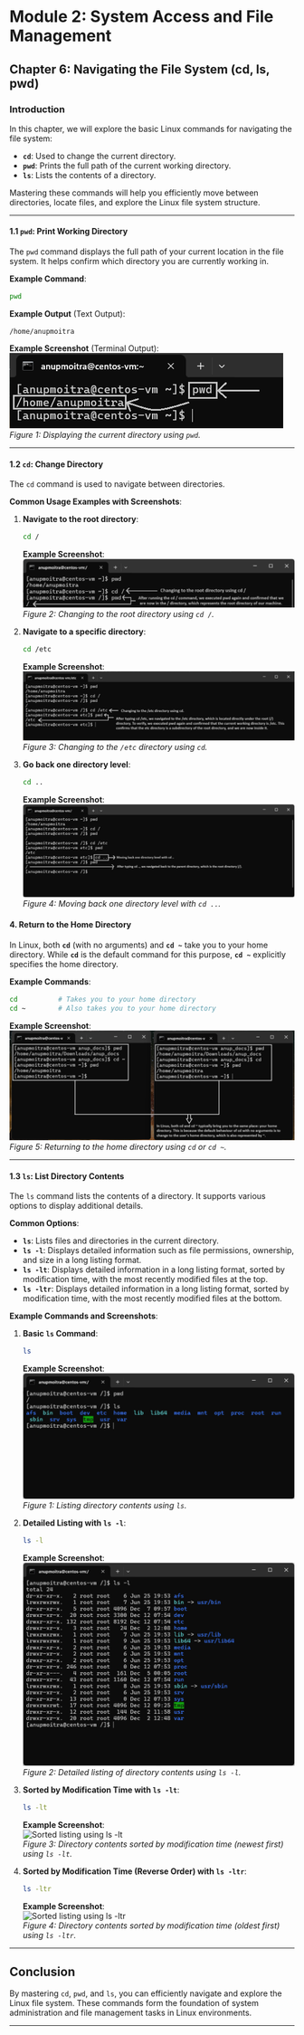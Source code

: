 # **Module 2: System Access and File Management**

## **Chapter 6: Navigating the File System (cd, ls, pwd)**

### **Introduction**  
In this chapter, we will explore the basic Linux commands for navigating the file system:  
- **`cd`**: Used to change the current directory.  
- **`pwd`**: Prints the full path of the current working directory.  
- **`ls`**: Lists the contents of a directory.  

Mastering these commands will help you efficiently move between directories, locate files, and explore the Linux file system structure.  

---

#### **1.1 `pwd`: Print Working Directory**  
The `pwd` command displays the full path of your current location in the file system. It helps confirm which directory you are currently working in.  

**Example Command**:  
```bash
pwd
```  

**Example Output** (Text Output):  
```
/home/anupmoitra
```

**Example Screenshot** (Terminal Output):  
![Output of pwd](screenshots/01-output-of-pwd.png)  
*Figure 1: Displaying the current directory using `pwd`.*

---

#### **1.2 `cd`: Change Directory**  
The `cd` command is used to navigate between directories.  

**Common Usage Examples with Screenshots**:  

1. **Navigate to the root directory**:  
   ```bash
   cd /
   ```  
   **Example Screenshot**:  
   ![Changing to root directory](screenshots/02-navigate-to-root.png)  
   *Figure 2: Changing to the root directory using `cd /`.*

2. **Navigate to a specific directory**:  
   ```bash
   cd /etc
   ```  
   **Example Screenshot**:  
   ![Changing to /etc directory](screenshots/03-navigate-to-etc.png)  
   *Figure 3: Changing to the `/etc` directory using `cd`.*

3. **Go back one directory level**:  
   ```bash
   cd ..
   ```  
   **Example Screenshot**:  
   ![Going up one level](screenshots/04-go-up-one-level.png)  
   *Figure 4: Moving back one directory level with `cd ..`.*

#### **4. Return to the Home Directory**  
In Linux, both **`cd`** (with no arguments) and **`cd ~`** take you to your home directory. While **`cd`** is the default command for this purpose, **`cd ~`** explicitly specifies the home directory.  

**Example Commands**:  
```bash
cd          # Takes you to your home directory
cd ~        # Also takes you to your home directory
```  

**Example Screenshot**:  
![Returning to the home directory](screenshots/05-return-home.png)  
*Figure 5: Returning to the home directory using `cd` or `cd ~`.*

---

#### **1.3 `ls`: List Directory Contents**  
The `ls` command lists the contents of a directory. It supports various options to display additional details.  

**Common Options**:  
- **`ls`**: Lists files and directories in the current directory.  
- **`ls -l`**: Displays detailed information such as file permissions, ownership, and size in a long listing format.  
- **`ls -lt`**: Displays detailed information in a long listing format, sorted by modification time, with the most recently modified files at the top.  
- **`ls -ltr`**: Displays detailed information in a long listing format, sorted by modification time, with the most recently modified files at the bottom.  

**Example Commands and Screenshots**:  

1. **Basic `ls` Command**:  
   ```bash
   ls
   ```  
   **Example Screenshot**:  
   ![Listing directory contents using `ls`](screenshots/06-ls-basic.png)  
   *Figure 1: Listing directory contents using `ls`.*

2. **Detailed Listing with `ls -l`**:  
   ```bash
   ls -l
   ```  
   **Example Screenshot**:  
   ![Detailed listing using `ls -l`](screenshots/07-ls-l.png)  
   *Figure 2: Detailed listing of directory contents using `ls -l`.*

3. **Sorted by Modification Time with `ls -lt`**:  
   ```bash
   ls -lt
   ```  
   **Example Screenshot**:  
   ![Sorted listing using `ls -lt`](screenshots/ls-lt.png)  
   *Figure 3: Directory contents sorted by modification time (newest first) using `ls -lt`.*

4. **Sorted by Modification Time (Reverse Order) with `ls -ltr`**:  
   ```bash
   ls -ltr
   ```  
   **Example Screenshot**:  
   ![Sorted listing using `ls -ltr`](screenshots/ls-ltr.png)  
   *Figure 4: Directory contents sorted by modification time (oldest first) using `ls -ltr`.*

---

## **Conclusion**  
By mastering `cd`, `pwd`, and `ls`, you can efficiently navigate and explore the Linux file system. These commands form the foundation of system administration and file management tasks in Linux environments.  

---
